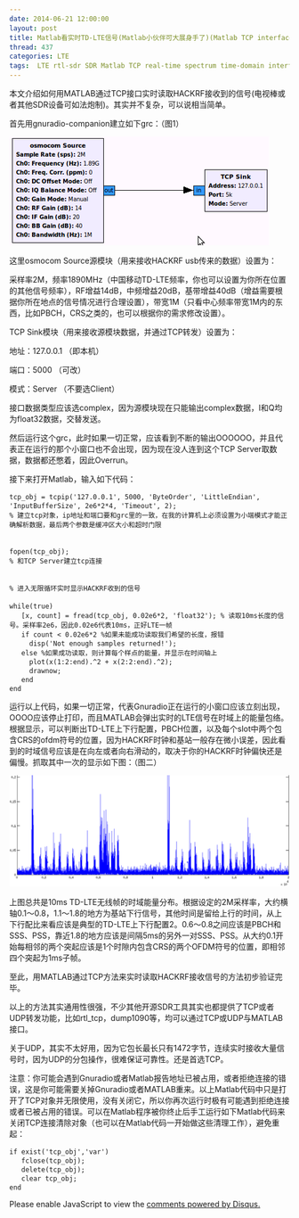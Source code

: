 ```yaml
---
date: 2014-06-21 12:00:00
layout: post
title: Matlab看实时TD-LTE信号(Matlab小伙伴可大展身手了)(Matlab TCP interface to HACKRF rtl-sdr)
thread: 437
categories: LTE
tags:  LTE rtl-sdr SDR Matlab TCP real-time spectrum time-domain interface
---
```


本文介绍如何用MATLAB通过TCP接口实时读取HACKRF接收到的信号(电视棒或者其他SDR设备可如法炮制)。其实并不复杂，可以说相当简单。
  
首先用gnuradio-companion建立如下grc：（图1）

![](../media/matlab-grc.png)

这里osmocom Source源模块（用来接收HACKRF usb传来的数据）设置为：

采样率2M，频率1890MHz（中国移动TD-LTE频率，你也可以设置为你所在位置的其他信号频率），RF增益14dB，中频增益20dB，基带增益40dB（增益需要根据你所在地点的信号情况进行合理设置），带宽1M（只看中心频率带宽1M内的东西，比如PBCH，CRS之类的，也可以根据你的需求修改设置）。
  
TCP Sink模块（用来接收源模块数据，并通过TCP转发）设置为：
  
地址：127.0.0.1 （即本机）
  
端口：5000 （可改）
  
模式：Server （不要选Client）
  
接口数据类型应该选complex，因为源模块现在只能输出complex数据，I和Q均为float32数据，交替发送。
  
然后运行这个grc，此时如果一切正常，应该看到不断的输出OOOOOO，并且代表正在运行的那个小窗口也不会出现，因为现在没人连到这个TCP Server取数据，数据都还憋着，因此Overrun。
  
接下来打开Matlab，输入如下代码：

    tcp_obj = tcpip('127.0.0.1', 5000, 'ByteOrder', 'LittleEndian', 'InputBufferSize', 2e6*2*4, 'Timeout', 2);
    % 建立tcp对象，ip地址和端口要和grc里的一致，在我的计算机上必须设置为小端模式才能正确解析数据，最后两个参数是缓冲区大小和超时门限
      
      
    fopen(tcp_obj);
    % 和TCP Server建立tcp连接
      
      
    % 进入无限循环实时显示HACKRF收到的信号
      
    while(true)
       [x, count] = fread(tcp_obj, 0.02e6*2, 'float32'); % 读取10ms长度的信号。采样率2e6，因此0.02e6代表10ms，正好LTE一帧
       if count < 0.02e6*2 %如果未能成功读取我们希望的长度，报错
         disp('Not enough samples returned!');
       else %如果成功读取，则计算每个样点的能量，并显示在时间轴上
         plot(x(1:2:end).^2 + x(2:2:end).^2);
         drawnow;
       end
    end
      

运行以上代码，如果一切正常，代表Gnuradio正在运行的小窗口应该立刻出现，OOOO应该停止打印，而且MATLAB会弹出实时的LTE信号在时域上的能量包络。根据显示，可以判断出TD-LTE上下行配置，PBCH位置，以及每个slot中两个包含CRS的ofdm符号的位置，因为HACKRF时钟和基站一般存在微小误差，因此看到的时域信号应该是在向左或者向右滑动的，取决于你的HACKRF时钟偏快还是偏慢。抓取其中一次的显示如下图：（图二）

![](../media/matlab-time-capture.png)

上图总共是10ms TD-LTE无线帧的时域能量分布。根据设定的2M采样率，大约横轴0.1～0.8，1.1～1.8的地方为基站下行信号，其他时间是留给上行的时间，从上下行配比来看应该是典型的TD-LTE上下行配置2。0.6～0.8之间应该是PBCH和SSS、PSS，靠近1.8的地方应该是间隔5ms的另外一对SSS、PSS。从大约0.1开始每相邻的两个突起应该是1个时隙内包含CRS的两个OFDM符号的位置，即相邻四个突起为1ms子帧。
  
至此，用MATLAB通过TCP方法来实时读取HACKRF接收信号的方法初步验证完毕。
  
以上的方法其实通用性很强，不少其他开源SDR工具其实也都提供了TCP或者UDP转发功能，比如rtl_tcp，dump1090等，均可以通过TCP或UDP与MATLAB接口。
  
关于UDP，其实不太好用，因为它包长最长只有1472字节，连续实时接收大量信号时，因为UDP的分包操作，很难保证可靠性。还是首选TCP。
  
注意：你可能会遇到Gnuradio或者Matlab报告地址已被占用，或者拒绝连接的错误，这是你可能需要关掉Gnuradio或者MATLAB重来。以上Matlab代码中只是打开了TCP对象并无限使用，没有关闭它，所以你再次运行时极有可能遇到拒绝连接或者已被占用的错误。可以在Matlab程序被你终止后手工运行如下Matlab代码来关闭TCP连接清除对象（也可以在Matlab代码一开始做这些清理工作），避免重起：
  
    if exist('tcp_obj','var')
       fclose(tcp_obj);
       delete(tcp_obj);
       clear tcp_obj;
    end 


<div id="disqus_thread"></div>
<script type="text/javascript">
    /* * * CONFIGURATION VARIABLES: EDIT BEFORE PASTING INTO YOUR WEBPAGE * * */
    var disqus_shortname = 'jiaoxianjun'; // required: replace example with your forum shortname

    /* * * DON'T EDIT BELOW THIS LINE * * */
    (function() {
        var dsq = document.createElement('script'); dsq.type = 'text/javascript'; dsq.async = true;
        dsq.src = '//' + disqus_shortname + '.disqus.com/embed.js';
        (document.getElementsByTagName('head')[0] || document.getElementsByTagName('body')[0]).appendChild(dsq);
    })();
</script>
<noscript>Please enable JavaScript to view the <a href="http://disqus.com/?ref_noscript">comments powered by Disqus.</a></noscript>
